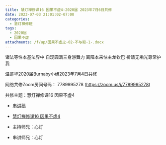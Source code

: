 ```yaml
---
title: 慧灯禅修课16 因果不虚4-2020届 2023年7月6日共修
date: 2023-07-03 21:01:02-07:00
categories:
  - 慧灯禅修班
tags:
  - 2020届
  - 因果不虚
attachments: /f/up/因果不虚之-02-不与取-1-.docx
---
```

诸法等性本基法界中 自现圆满三身游舞力
离障本来怙主龙钦巴 祈请无垢光尊常护我

温哥华2020届Burnaby小组2023年7月4日共修

网络共修Zoom房间号码： 7789995278 (<https://zoom.us/j/7789995278>)

共修主题：慧灯禅修课16 因果不虚4
* [串讲稿](/f/up/因果不虚之-02-不与取-1-.docx)
* [慧灯禅修课16 因果不虚4](https://www.fohuifayu.com/index.php/huideng-jiangtang/chanxiuke/zen-03/1752-l16134)

* 主持师兄：心灯
* 串讲师兄：心灯